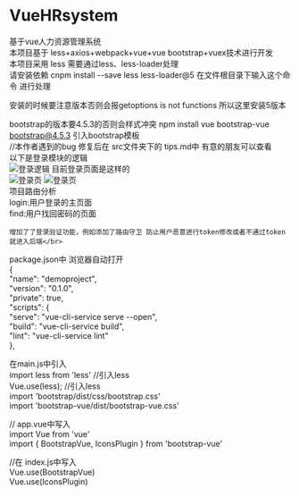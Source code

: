 # VueHRsystem
基于vue人力资源管理系统  </br>
 本项目基于 less+axios+webpack+vue+vue bootstrap+vuex技术进行开发</br>
本项目采用 less 需要通过less、less-loader处理  </br>
请安装依赖 cnpm install --save less less-loader@5 在文件根目录下输入这个命令 进行处理  </br>

安装的时候要注意版本否则会报getoptions is not functions 所以这里安装5版本  </br>

bootstrap的版本要4.5.3的否则会样式冲突
npm install vue bootstrap-vue bootstrap@4.5.3  引入bootstrap模板  </br>
    //本作者遇到的bug 修复后在 src文件夹下的 tips.md中 有意的朋友可以查看</br>
  以下是登录模块的逻辑</br>
  ![登录逻辑](https://github.com/Guiuiuier/VueHRsystem/blob/main/public/Introduce%20image/%E7%99%BB%E5%BD%95%E9%80%BB%E8%BE%91.png)
  目前登录页面是这样的</br>
  ![登录页](https://github.com/Guiuiuier/VueHRsystem/blob/main/public/Introduce%20image/5902d342247d8ffd3e0bbf7c1b380c9.png)
  ![登录页](https://github.com/Guiuiuier/VueHRsystem/blob/main/public/Introduce%20image/ff6928a06d706a1bb6263c3771a9c26.png)
  </br>
 项目路由分析  </br>
 login:用户登录的主页面  </br>
 find:用户找回密码的页面  </br>
    
    增加了了登录验证功能，例如添加了路由守卫 防止用户恶意进行token修改或者不通过token就进入后端</br>



 package.json中  浏览器自动打开  </br>
{  </br>
  "name": "demoproject",  </br>
  "version": "0.1.0",  </br>
  "private": true,  </br>
  "scripts": {  </br>
    "serve": "vue-cli-service serve  --open",  </br>
    "build": "vue-cli-service build",  </br>
    "lint": "vue-cli-service lint"  </br>
  },  </br>


在main.js中引入  </br>
  import less from 'less' //引入less  </br>
  Vue.use(less); //引入less  </br>
  import 'bootstrap/dist/css/bootstrap.css'  </br>
import 'bootstrap-vue/dist/bootstrap-vue.css'  </br>
  
// app.vue中写入  </br>
import Vue from 'vue'  </br>
import { BootstrapVue, IconsPlugin } from 'bootstrap-vue'  </br>

//在 index.js中写入  </br>
Vue.use(BootstrapVue)  </br>
Vue.use(IconsPlugin)  </br>
  </br>

